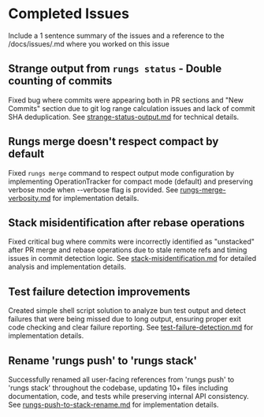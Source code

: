 # Completed Issues
Include a 1 sentence summary of the issues and a reference to the /docs/issues/<file>.md where you worked on this issue

## Strange output from `rungs status` - Double counting of commits
Fixed bug where commits were appearing both in PR sections and "New Commits" section due to git log range calculation issues and lack of commit SHA deduplication. See [strange-status-output.md](issues/strange-status-output.md) for technical details.

## Rungs merge doesn't respect compact by default
Fixed `rungs merge` command to respect output mode configuration by implementing OperationTracker for compact mode (default) and preserving verbose mode when --verbose flag is provided. See [rungs-merge-verbosity.md](issues/rungs-merge-verbosity.md) for implementation details.

## Stack misidentification after rebase operations
Fixed critical bug where commits were incorrectly identified as "unstacked" after PR merge and rebase operations due to stale remote refs and timing issues in commit detection logic. See [stack-misidentification.md](issues/stack-misidentification.md) for detailed analysis and implementation details.

## Test failure detection improvements
Created simple shell script solution to analyze bun test output and detect failures that were being missed due to long output, ensuring proper exit code checking and clear failure reporting. See [test-failure-detection.md](issues/test-failure-detection.md) for implementation details.

## Rename 'rungs push' to 'rungs stack'
Successfully renamed all user-facing references from 'rungs push' to 'rungs stack' throughout the codebase, updating 10+ files including documentation, code, and tests while preserving internal API consistency. See [rungs-push-to-stack-rename.md](issues/rungs-push-to-stack-rename.md) for implementation details.
